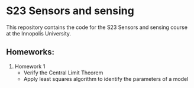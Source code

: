 # S23 Sensors and sensing

This repository contains the code for the S23 Sensors and sensing course at the Innopolis University.

## Homeworks:

1. Homework 1
   - Verify the Central Limit Theorem
   - Apply least squares algorithm to identify the parameters of a model

